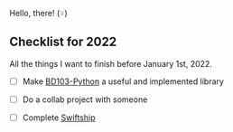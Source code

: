 Hello, there! (⍤)

## Checklist for 2022

All the things I want to finish before January 1st, 2022.

- [ ] Make [BD103-Python](https://github.com/BD103/BD103-Python) a useful and implemented library
- [ ] Do a collab project with someone
- [ ] Complete [Swiftship](https://github.com/BD103/Swiftship)

